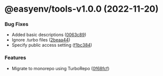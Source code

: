 # @easyenv/tools-v1.0.0 (2022-11-20)


### Bug Fixes

* Added basic descriptions ([0063c89](https://github.com/mkayander/easyenv/commit/0063c89283883569b52cbf6b34ab6b2958f506c8))
* Ignore .turbo files ([2beaa44](https://github.com/mkayander/easyenv/commit/2beaa44e3b6ce7ef26bf0a14535f9f11a7e14678))
* Specify public access setting ([f1bc384](https://github.com/mkayander/easyenv/commit/f1bc3848e565ad290d5b1e6d659d0b356e14a0ca))


### Features

* Migrate to monorepo using TurboRepo ([0f68fcf](https://github.com/mkayander/easyenv/commit/0f68fcfb9022961633bf8d3000abac6108b459a0))
